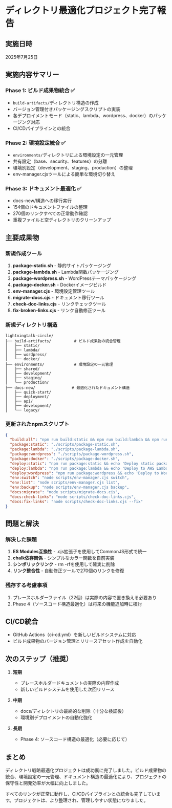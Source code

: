 # ディレクトリ最適化プロジェクト完了報告

## 実施日時

2025年7月25日

## 実施内容サマリー

### Phase 1: ビルド成果物統合 ✅

- `build-artifacts/`ディレクトリ構造の作成
- バージョン管理付きパッケージングスクリプトの実装
- 各デプロイメントモード（static、lambda、wordpress、docker）のパッケージング対応
- CI/CDパイプラインとの統合

### Phase 2: 環境設定統合 ✅

- `environments/`ディレクトリによる環境設定の一元管理
- 共有設定（base、security、features）の分離
- 環境別設定（development、staging、production）の整理
- env-manager.cjsツールによる簡単な環境切り替え

### Phase 3: ドキュメント最適化 ✅

- docs-new/構造への移行実行
- 154個のドキュメントファイルの整理
- 270個のリンクすべての正常動作確認
- 重複ファイルと空ディレクトリのクリーンアップ

## 主要成果物

### 新規作成ツール

1. **package-static.sh** - 静的サイトパッケージング
2. **package-lambda.sh** - Lambda関数パッケージング
3. **package-wordpress.sh** - WordPressテーマパッケージング
4. **package-docker.sh** - Dockerイメージビルド
5. **env-manager.cjs** - 環境設定管理ツール
6. **migrate-docs.cjs** - ドキュメント移行ツール
7. **check-doc-links.cjs** - リンクチェックツール
8. **fix-broken-links.cjs** - リンク自動修正ツール

### 新規ディレクトリ構造

```
lightningtalk-circle/
├── build-artifacts/          # ビルド成果物の統合管理
│   ├── static/
│   ├── lambda/
│   ├── wordpress/
│   └── docker/
├── environments/             # 環境設定の一元管理
│   ├── shared/
│   ├── development/
│   ├── staging/
│   └── production/
├── docs-new/                # 最適化されたドキュメント構造
│   ├── quick-start/
│   ├── deployment/
│   ├── api/
│   ├── development/
│   └── legacy/
```

### 更新されたnpmスクリプト

```json
{
  "build:all": "npm run build:static && npm run build:lambda && npm run build:wordpress",
  "package:static": "./scripts/package-static.sh",
  "package:lambda": "./scripts/package-lambda.sh",
  "package:wordpress": "./scripts/package-wordpress.sh",
  "package:docker": "./scripts/package-docker.sh",
  "deploy:static": "npm run package:static && echo 'Deploy static package'",
  "deploy:lambda": "npm run package:lambda && echo 'Deploy to AWS Lambda'",
  "deploy:wordpress": "npm run package:wordpress && echo 'Deploy to WordPress'",
  "env:switch": "node scripts/env-manager.cjs switch",
  "env:list": "node scripts/env-manager.cjs list",
  "env:backup": "node scripts/env-manager.cjs backup",
  "docs:migrate": "node scripts/migrate-docs.cjs",
  "docs:check-links": "node scripts/check-doc-links.cjs",
  "docs:fix-links": "node scripts/check-doc-links.cjs --fix"
}
```

## 問題と解決

### 解決した課題

1. **ES Modules互換性** - .cjs拡張子を使用してCommonJS形式で統一
2. **chalk依存関係** - シンプルなカラー関数を自前実装
3. **シンボリックリンク** - rm -rfを使用して確実に削除
4. **リンク整合性** - 自動修正ツールで270個のリンクを修復

### 残存する考慮事項

1. プレースホルダーファイル（22個）は実際の内容で置き換える必要あり
2. Phase 4（ソースコード構造最適化）は将来の機能追加時に検討

## CI/CD統合

- GitHub Actions（ci-cd.yml）を新しいビルドシステムに対応
- ビルド成果物のバージョン管理とリリースアセット作成を自動化

## 次のステップ（推奨）

1. **短期**
   - プレースホルダードキュメントの実際の内容作成
   - 新しいビルドシステムを使用した次回リリース

2. **中期**
   - docs/ディレクトリの最終的な削除（十分な検証後）
   - 環境別デプロイメントの自動化強化

3. **長期**
   - Phase 4: ソースコード構造の最適化（必要に応じて）

## まとめ

ディレクトリ戦略最適化プロジェクトは成功裏に完了しました。ビルド成果物の統合、環境設定の一元管理、ドキュメント構造の最適化により、プロジェクトの保守性と開発効率が大幅に向上しました。

すべてのリンクが正常に動作し、CI/CDパイプラインとの統合も完了しています。プロジェクトは、より整理され、管理しやすい状態になりました。
